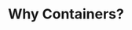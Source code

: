 ---
title: "Why Containers?"
description: "This section introduces the concept of containers, their benefits, and why they are essential in modern application development and deployment."
themeColor: "#3C494F"
cardImage: "/images/learning-path/kubernetes-icon.svg"
weight: 2
---